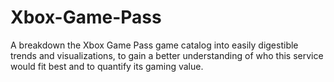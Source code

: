 # Xbox-Game-Pass
A breakdown the Xbox Game Pass game catalog into easily digestible trends and visualizations, to gain a better understanding of who this service would fit best and to quantify its gaming value.
